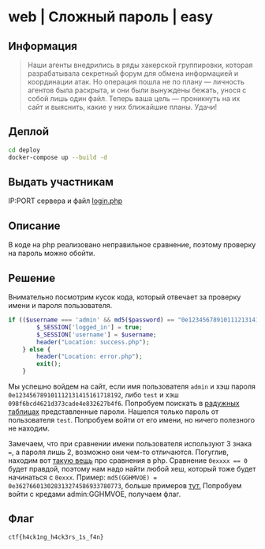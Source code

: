 # web | Сложный пароль | easy

## Информация
> Наши агенты внедрились в ряды хакерской группировки, которая разрабатывала секретный форум для обмена информацией и координации атак. Но операция пошла не по плану — личность агентов была раскрыта, и они были вынуждены бежать, унося с собой лишь один файл. Теперь ваша цель — проникнуть на их сайт и выяснить, какие у них ближайшие планы. Удачи!

## Деплой
```bash
cd deploy
docker-compose up --build -d
```

## Выдать участникам
IP:PORT сервера
и файл [login.php](public/login.php)

## Описание
В коде на php реализовано неправильное сравнение, поэтому проверку на пароль можно обойти.

## Решение
Внимательно посмотрим кусок кода, который отвечает за проверку имени и пароля пользователя.
```php
if (($username === 'admin' && md5($password) == "0e123456789101112131415161718192") || ($username === 'test' && md5($password) == '098f6bcd4621d373cade4e832627b4f6')) {
        $_SESSION['logged_in'] = true;
        $_SESSION['username'] = $username;
        header("Location: success.php");
    } else {
        header("Location: error.php");
        exit();
    }
```
Мы успешно войдем на сайт, если имя пользователя `admin` и хэш пароля `0e123456789101112131415161718192`, либо `test` и хэш `098f6bcd4621d373cade4e832627b4f6`. Попробуем поискать в [радужных таблицах](https://crackstation.net/) представленные пароли. Нашелся только пароль от пользователя `test`. Попробуем войти от его имени, но ничего полезного не находим.

Замечаем, что при сравнении имени пользователя используют 3 знака `=`, а пароля лишь 2, возможно они чем-то отличаются. Погуглив, находим вот [такую вещь](https://book.hacktricks.xyz/network-services-pentesting/pentesting-web/php-tricks-esp#:~:text=A%20string%20starting%20with%20%220e%22%20and%20followed%20by%20anything%20will%20be%20equals%20to%200) про сравнения в php. Сравнение `0exxxx == 0` будет правдой, поэтому нам надо найти любой хеш, который тоже будет начинаться с  `0exxx`.
Пример: `md5(GGHMVOE) = 0e362766013028313274586933780773`, больше примеров [тут.](https://github.com/spaze/hashes/blob/master/md5.md)
Попробуем войти с кредами admin:GGHMVOE, получаем флаг.

## Флаг

`ctf{h4ck1ng_h4ck3rs_1s_f4n}`
